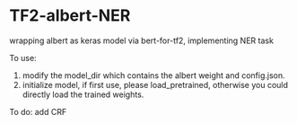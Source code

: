 # TF2-albert-NER
wrapping albert as keras model via bert-for-tf2, implementing NER task

To use:
1. modify the model_dir which contains the albert weight and config.json.
2. initialize model, if first use, please load_pretrained, otherwise you could directly load the trained weights.

To do:
add CRF
